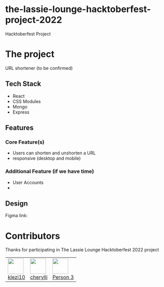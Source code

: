 # the-lassie-lounge-hacktoberfest-project-2022

Hacktoberfest Project

# The project

URL shortener (to be confirmed)

## Tech Stack

- React
- CSS Modules
- Mongo
- Express

## Features

### Core Feature(s)

- Users can shorten and unshorten a URL
- responsive (desktop and mobile)

### Additional Feature (if we have time)

- User Accounts
-

## Design

Figma link:

# Contributors

Thanks for participating in The Lassie Lounge Hacktoberfest 2022 project

<table>
  <tr>
    <td>
     <img src="https://github.com/klezi10.png" width="50"/>
      <br/>
        <a href="https://github.com/klezi10">klezi10</a>
     </td>
     <td>
      <img src="https://github.com/cherylli.png" width="50"/>
      <br/>
        <a href="https://github.com/cherylli">cherylli</a>
     </td>
     <td>
      <img src="https://img.icons8.com/color/344/circled-user-female-skin-type-4--v1.png" width="50"/>
      <br/>
        <a href="#">Person 3</a>
     </td>
  </tr>
</table>
